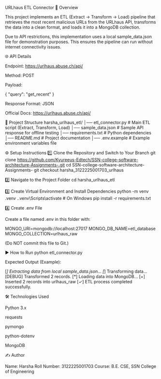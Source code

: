 URLhaus ETL Connector
📌 Overview

This project implements an ETL (Extract → Transform → Load) pipeline that retrieves the most recent malicious URLs from the URLhaus API, transforms the data into a clean format, and loads it into a MongoDB collection.

Due to API restrictions, this implementation uses a local sample_data.json file for demonstration purposes. This ensures the pipeline can run without internet connectivity issues.

🌐 API Details

Endpoint: https://urlhaus.abuse.ch/api/

Method: POST

Payload:

{
    "query": "get_recent"
}


Response Format: JSON

Official Docs: https://urlhaus.abuse.ch/api/

📂 Project Structure
harsha_urlhaus_etl/
│── etl_connector.py      # Main ETL script (Extract, Transform, Load)
│── sample_data.json      # Sample API response for offline testing
│── requirements.txt      # Python dependencies
│── README.md             # Project documentation
│── .env.example          # Example environment variables file

⚙️ Setup Instructions
1️⃣ Clone the Repository and Switch to Your Branch
git clone https://github.com/Kyureeus-Edtech/SSN-college-software-architecture-Assignments-.git
cd SSN-college-software-architecture-Assignments-
git checkout harsha_3122225001703_urlhaus

2️⃣ Navigate to the Project Folder
cd harsha_urlhaus_etl

3️⃣ Create Virtual Environment and Install Dependencies
python -m venv .venv
.\.venv\Scripts\activate     # On Windows
pip install -r requirements.txt

4️⃣ Create .env File

Create a file named .env in this folder with:

MONGO_URI=mongodb://localhost:27017
MONGO_DB_NAME=etl_database
MONGO_COLLECTION=urlhaus_raw


(Do NOT commit this file to Git.)

▶️ How to Run
python etl_connector.py


Expected Output (Example):

[*] Extracting data from local sample_data.json...
[*] Transforming data...
[DEBUG] Transformed 2 records.
[*] Loading data into MongoDB...
[+] Inserted 2 records into urlhaus_raw
[✓] ETL process completed successfully.

🛠 Technologies Used

Python 3.x

requests

pymongo

python-dotenv

MongoDB

✍️ Author

Name: Harsha
Roll Number: 3122225001703
Course: B.E. CSE, SSN College of Engineering